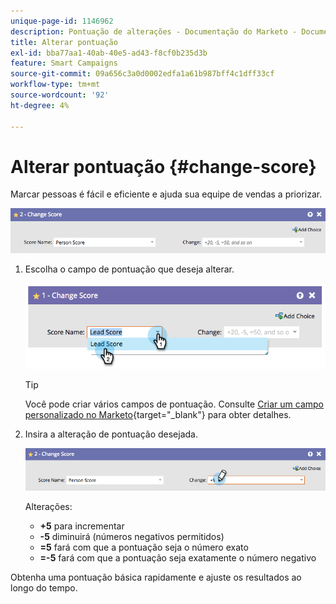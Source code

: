 ```yaml
---
unique-page-id: 1146962
description: Pontuação de alterações - Documentação do Marketo - Documentação do produto
title: Alterar pontuação
exl-id: bba77aa1-40ab-40e5-ad43-f8cf0b235d3b
feature: Smart Campaigns
source-git-commit: 09a656c3a0d0002edfa1a61b987bff4c1dff33cf
workflow-type: tm+mt
source-wordcount: '92'
ht-degree: 4%

---
```


# Alterar pontuação {#change-score}

Marcar pessoas é fácil e eficiente e ajuda sua equipe de vendas a priorizar.

![](assets/change-score-1.png)

1. Escolha o campo de pontuação que deseja alterar.

   ![](assets/change-score-2.png)

   >[!TIP]
   >
   >Você pode criar vários campos de pontuação. Consulte [Criar um campo personalizado no Marketo](/help/marketo/product-docs/administration/field-management/create-a-custom-field-in-marketo.md){target="_blank"} para obter detalhes.

1. Insira a alteração de pontuação desejada.

   ![](assets/change-score-3.png)

   Alterações:

   * **+5** para incrementar
   * **-5** diminuirá (números negativos permitidos)
   * **=5** fará com que a pontuação seja o número exato
   * **=-5** fará com que a pontuação seja exatamente o número negativo

Obtenha uma pontuação básica rapidamente e ajuste os resultados ao longo do tempo.
